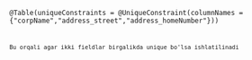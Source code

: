 <code>@Table(uniqueConstraints = @UniqueConstraint(columnNames = {"corpName","address_street","address_homeNumber"}))<code>
<pre>Bu orqali agar ikki fieldlar birgalikda unique bo'lsa ishlatilinadi</pre>

